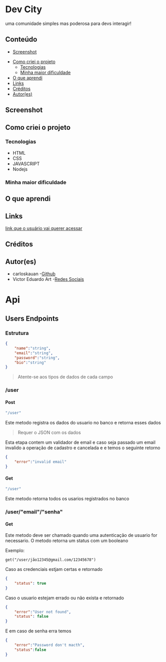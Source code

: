 # Dev City

uma comunidade simples mas poderosa para devs interagir!

## Conteúdo

- [Screenshot](#screenshot)
<!-- - [Checklist](#checklist) -->
- [Como criei o projeto](#como-criei-o-projeto)
    - [Tecnologias](#tecnologias)
    - [Minha maior dificuldade](#minha-maior-dificuldade)
- [O que aprendi](#o-que-aprendi)
- [Links](#links)
- [Créditos](#créditos)
- [Autor(es)](#autores)

## Screenshot

<!-- ![#](imagem do projeto) -->

<!-- 
    ## Checklist do que adicionar no projeto

    - [x] Escrever o README.md
    - [ ] colocar uma screenshot no readme
    - [ ] adicionar a opção de dark mode no projeto
    - [x] colocar o projeto no ar 
-->

## Como criei o projeto
<!-- coloque aqui os passo (claro que você pode colocar as coisas que você achar mais relevantes) que você fez para criar o projeto -->

### Tecnologias
<!-- liste algumas tecnologias que você usou no projeto, exemplo -->

- HTML
- CSS
- JAVASCRIPT
- Nodejs

### Minha maior dificuldade
<!-- coloque aqui sua maior dificuldade e como você fez para solucionar ela ou peça ajudar para o leitor em relação a sua dificuldade, também mencione o artigo ou usuário que te ajudou a resolver  -->

## O que aprendi
<!-- coloque aqui o que você aprendeu nesse projeto -->

## Links
<!-- coloque links sobre o projeto, como um protótipo no ar -->

[link que o usuário vai querer acessar](http://teste.com)

## Créditos
<!-- coloque aqui os conteúdos ou usuário que ajudaram a criar o projeto -->

## Autor(es)
<!-- coloque links relacionados as suas redes sociais a as pessoas que participaram no projeto -->

- carloskauan -[Github](https://github.com/carloskauan)
- Victor Eduardo Art -[Redes Sociais](https://linktr.ee/victor_eduardo_art)

# Api
## Users Endpoints
### Estrutura
~~~json
{
    "name":"string",
    "email":"string",
    "password":"string",
    "bio":"string"
}
~~~
> Atente-se aos tipos de dados de cada campo
### /user
#### Post
~~~go
"/user"
~~~
Este metodo registra os dados do usuario no banco e retorna esses dados
> Requer o JSON com os dados

Esta etapa contem um validador de email e caso seja passado um email invalido a operação de cadastro e cancelada e e temos o seguinte retorno
~~~json
{
    "error":"invalid email"
}
~~~

#### Get
~~~go
"/user"
~~~
Este metodo retorna todos os usarios registrados no banco

### /user/"email"/"senha"
#### Get
Este metodo deve ser chamado quando uma autenticação de usuario for necessario. O metodo retorna um status com um booleano

Exemplo:
~~~
get("/user/jão12345@gmail.com/12345678")
~~~
Caso as credenciais estjam certas e retornado
~~~json
{
    "status": true
}
~~~
Caso o usuario estejam errado ou não exista e retornado
~~~json
{
    "error":"User not found",
    "status": false
}
~~~
E em caso de senha erra temos 
~~~json
{
    "error":"Password don't macth",
    "status":false
}
~~~
